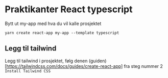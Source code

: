 # Praktikanter React typescript

Bytt ut my-app med hva du vil kalle prosjektet
```
yarn create react-app my-app --template typescript
```

## Legg til tailwind
Legg til tailwind i prosjektet, følg denen (guiden)[https://tailwindcss.com/docs/guides/create-react-app] fra steg nummer 2 `Install Tailwind CSS`
